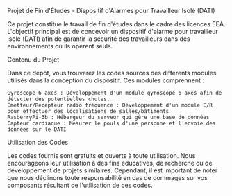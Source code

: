 Projet de Fin d'Études - Dispositif d'Alarmes pour Travailleur Isolé (DATI)

Ce projet constitue le travail de fin d'études dans le cadre des licences EEA. L'objectif principal est de concevoir un dispositif d'alarme pour travailleur isolé (DATI) afin de garantir la sécurité des travailleurs dans des environnements où ils opèrent seuls.

Contenu du Projet

Dans ce dépôt, vous trouverez les codes sources des différents modules utilisés dans la conception du dispositif. Ces modules comprennent :

    Gyroscope 6 axes : Développement d'un module gyroscope 6 axes afin de détecter des potentielles chutes.
    Émetteur/Récepteur radio fréquence : Développement d'un module E/R pour effectuer des localisations de salles/bâtiments
    RasberryPi-3b : Hébergeur du serveur qui gère une base de données
    Capteur cardiaque : Mesurer le pouls d'une personne et l'envoie des données sur le DATI

Utilisation des Codes

Les codes fournis sont gratuits et ouverts à toute utilisation. Nous encourageons leur utilisation à des fins éducatives, 
de recherche ou de développement de projets similaires. 
Cependant, il est important de noter que nous déclinons toute responsabilité en cas de dommages sur vos composants résultant de l'utilisation de ces codes.
